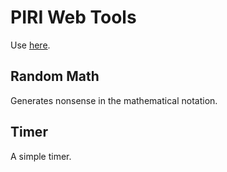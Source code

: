# PIRI Web Tools
Use [here](https://phost.gitlab.io).

## Random Math
Generates nonsense in the mathematical notation.

## Timer
A simple timer.